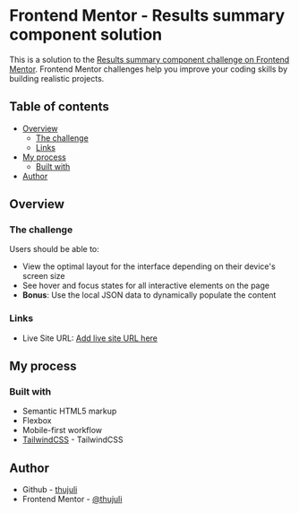 # Frontend Mentor - Results summary component solution

This is a solution to the [Results summary component challenge on Frontend Mentor](https://www.frontendmentor.io/challenges/results-summary-component-CE_K6s0maV). Frontend Mentor challenges help you improve your coding skills by building realistic projects.

## Table of contents

- [Overview](#overview)
  - [The challenge](#the-challenge)
  - [Links](#links)
- [My process](#my-process)
  - [Built with](#built-with)
- [Author](#author)

## Overview

### The challenge

Users should be able to:

- View the optimal layout for the interface depending on their device's screen size
- See hover and focus states for all interactive elements on the page
- **Bonus**: Use the local JSON data to dynamically populate the content

### Links

- Live Site URL: [Add live site URL here](https://thujuli.github.io/fm-results-summary-component/)

## My process

### Built with

- Semantic HTML5 markup
- Flexbox
- Mobile-first workflow
- [TailwindCSS](https://reactjs.org/) - TailwindCSS

## Author

- Github - [thujuli](https://github.com/thujuli/fm-results-summary-component)
- Frontend Mentor - [@thujuli](https://www.frontendmentor.io/profile/thujuli)
